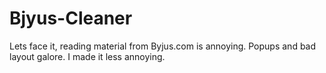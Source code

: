 # Bjyus-Cleaner
Lets face it, reading material from Byjus.com is annoying. Popups and bad layout galore. I made it less annoying.
